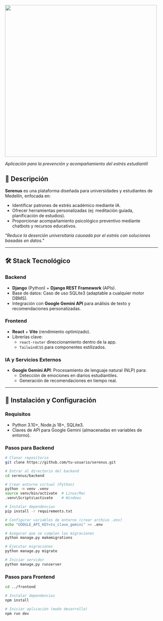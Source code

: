 <img src="Diseño/logos/LogoSerenus.png" width="500" />

*Aplicación para la prevención y acompañamiento del estrés estudiantil*  

## 📌 Descripción  
**Serenus** es una plataforma diseñada para universidades y estudiantes de Medellín, enfocada en:  
- Identificar patrones de estrés académico mediante IA.  
- Ofrecer herramientas personalizadas (ej: meditación guiada, planificación de estudios).  
- Proporcionar acompañamiento psicológico preventivo mediante chatbots y recursos educativos.  

*"Reduce la deserción universitaria causada por el estrés con soluciones basadas en datos."*  

---

## 🛠 Stack Tecnológico  

### **Backend**  
- **Django** (Python) + **Django REST Framework** (APIs).  
- Base de datos: Caso de uso SQLite3 (adaptable a cualquier motor DBMS).
- Integración con **Google Gemini API** para análisis de texto y recomendaciones personalizadas.  

### **Frontend**  
- **React** + **Vite** (rendimiento optimizado).  
- Librerías clave:
  - `react-router` direccionamiento dentro de la app.  
  - `TailwindCSS` para componentes estilizados.  

### **IA y Servicios Externos**  
- **Google Gemini API**: Procesamiento de lenguaje natural (NLP) para:  
  - Detección de emociones en diarios estudiantiles.  
  - Generación de recomendaciones en tiempo real.  

---

## 🚀 Instalación y Configuración  

### **Requisitos**  
- Python 3.10+, Node.js 18+, SQLite3.  
- Claves de API para Google Gemini (almacenadas en variables de entorno).  

### **Pasos para Backend**  
```bash
# Clonar repositorio
git clone https://github.com/tu-usuario/serenus.git

# Entrar al directorio del backend
cd serenus/backend

# Crear entorno virtual (Python)
python -m venv .venv
source venv/bin/activate  # Linux/Mac
.venv\Scripts\activate    # Windows

# Instalar dependencias
pip install -r requirements.txt

# Configurar variables de entorno (crear archivo .env)
echo "GOOGLE_API_KEY=tu_clave_gemini" >> .env

# Asegurar que se cumplen las migraciones
python manage.py makemigrations

# Ejecutar migraciones
python manage.py migrate

# Iniciar servidor
python manage.py runserver
```

### **Pasos para Frontend**
```bash
cd ../frontend

# Instalar dependencias
npm install

# Iniciar aplicación (modo desarrollo)
npm run dev
```
